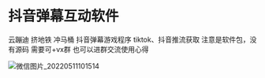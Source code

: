 # 抖音弹幕互动软件

云蹦迪
挤地铁
冲马桶
抖音弹幕游戏程序
tiktok、抖音推流获取
注意是软件包，没有源码
需要可+vx群 
也可以进群交流使用心得

![微信图片_20220511101514](https://user-images.githubusercontent.com/24582880/167755441-e8e284b8-aebd-4208-8126-9a30f2e657a9.jpg)
